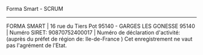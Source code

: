 Forma Smart - SCRUM
**********************************************************************************************************

FORMA SMART | 16 rue du Tiers Pot 95140 - GARGES LES GONESSE 95140 | Numéro SIRET: 90870752400017 |
Numéro de déclaration d'activité: (auprès du préfet de région de: Ile-de-France )
Cet enregistrement ne vaut pas l'agrément de l'Etat.
